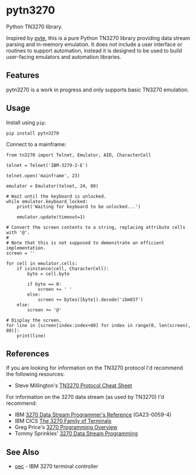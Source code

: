 # pytn3270

Python TN3270 library.

Inspired by [pyte](https://github.com/selectel/pyte), this is a pure Python TN3270 library providing data stream parsing and in-memory emulation. It does not include a user interface or routines to support automation, instead it is designed to be used to build user-facing emulators and automation libraries.

## Features

pytn3270 is a work in progress and only supports basic TN3270 emulation.

## Usage

Install using `pip`:

```
pip install pytn3270
```

Connect to a mainframe:

```
from tn3270 import Telnet, Emulator, AID, CharacterCell

telnet = Telnet('IBM-3279-2-E')

telnet.open('mainframe', 23)

emulator = Emulator(telnet, 24, 80)

# Wait until the keyboard is unlocked.
while emulator.keyboard_locked:
    print('Waiting for keyboard to be unlocked...')

    emulator.update(timeout=1)

# Convert the screen contents to a string, replacing attribute cells with '@'.
#
# Note that this is not supposed to demonstrate an efficient implementation.
screen = ''

for cell in emulator.cells:
    if isinstance(cell, CharacterCell):
        byte = cell.byte

        if byte == 0:
            screen += ' '
        else:
            screen += bytes([byte]).decode('ibm037')
    else:
        screen += '@'

# Display the screen.
for line in [screen[index:index+80] for index in range(0, len(screen), 80)]:
    print(line)
```

## References

If you are looking for information on the TN3270 protocol I'd recommend the
following resources:

  * Steve Millington's [TN3270 Protocol Cheat Sheet](http://ruelgnoj.co.uk/3270/)

For information on the 3270 data stream (as used by TN3270) I'd recommend:

  * IBM [3270 Data Stream Programmer's Reference](https://bitsavers.computerhistory.org/pdf/ibm/3270/GA23-0059-4_3270_Data_Stream_Programmers_Reference_Dec88.pdf) (GA23-0059-4)
  * IBM CICS [The 3270 Family of Terminals](https://www.ibm.com/support/knowledgecenter/en/SSGMGV_3.1.0/com.ibm.cics.ts31.doc/dfhp3/dfhp3bg.htm#DFHP3BG)
  * Greg Price's [3270 Programming Overview](http://www.prycroft6.com.au/misc/3270.html)
  * Tommy Sprinkles' [3270 Data Stream Programming](https://www.tommysprinkle.com/mvs/P3270/start.htm)

## See Also

* [oec](https://github.com/lowobservable/oec) - IBM 3270 terminal controller
